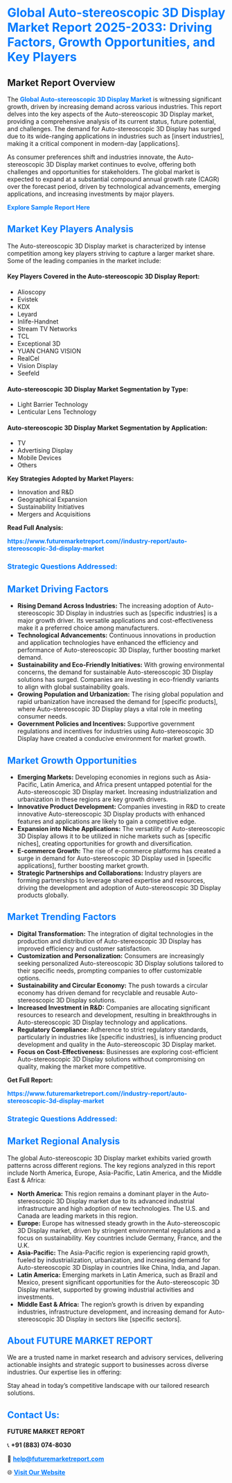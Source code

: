 <h1 style="color: #007BFF;">Global Auto-stereoscopic 3D Display Market Report 2025-2033: Driving Factors, Growth Opportunities, and Key Players</h1>

<section id="overview">
<h2>Market Report Overview</h2>
<p>The <a href="https://www.futuremarketreport.com//industry-report/auto-stereoscopic-3d-display-market" style="color: #007BFF; text-decoration: none;"><strong>Global Auto-stereoscopic 3D Display Market</strong></a> is witnessing significant growth, driven by increasing demand across various industries. This report delves into the key aspects of the Auto-stereoscopic 3D Display market, providing a comprehensive analysis of its current status, future potential, and challenges. The demand for Auto-stereoscopic 3D Display has surged due to its wide-ranging applications in industries such as [insert industries], making it a critical component in modern-day [applications].</p>
<p>As consumer preferences shift and industries innovate, the Auto-stereoscopic 3D Display market continues to evolve, offering both challenges and opportunities for stakeholders. The global market is expected to expand at a substantial compound annual growth rate (CAGR) over the forecast period, driven by technological advancements, emerging applications, and increasing investments by major players.</p>
</section>

<section id="overview">
<p><a href="https://www.futuremarketreport.com//request-sample/reportId=88280" style="color: #007BFF; text-decoration: none;"><strong>Explore Sample Report Here</strong></a></p>
</section>

<section id="key-players">
<h2 style="color: #007BFF;">Market Key Players Analysis</h2>
<p>The Auto-stereoscopic 3D Display market is characterized by intense competition among key players striving to capture a larger market share. Some of the leading companies in the market include:</p>
<h4>Key Players Covered in the Auto-stereoscopic 3D Display Report:</h4>
<ul><li>Alioscopy</li><li>Evistek</li><li>KDX</li><li>Leyard</li><li>Inlife-Handnet</li><li>Stream TV Networks</li><li>TCL</li><li>Exceptional 3D</li><li>YUAN CHANG VISION</li><li>RealCel</li><li>Vision Display</li><li>Seefeld</li></ul>
<h4>Auto-stereoscopic 3D Display Market Segmentation by Type:</h4>
<ul><li>Light Barrier Technology</li><li>Lenticular Lens Technology</li></ul>

<h4>Auto-stereoscopic 3D Display Market Segmentation by Application:</h4>
<ul><li>TV</li><li>Advertising Display</li><li>Mobile Devices</li><li>Others</li></ul>
<p><strong>Key Strategies Adopted by Market Players:</strong></p>
<ul>
<li>Innovation and R&D</li>
<li>Geographical Expansion</li>
<li>Sustainability Initiatives</li>
<li>Mergers and Acquisitions</li>
</ul>
</section>

<section>
<p><strong>Read Full Analysis: </strong></p><a href="https://www.futuremarketreport.com//industry-report/auto-stereoscopic-3d-display-market" style="color: #007BFF; text-decoration: none;"><strong>https://www.futuremarketreport.com//industry-report/auto-stereoscopic-3d-display-market</strong></a>
<h3 style="color: #007BFF;">Strategic Questions Addressed:</h3>
</section>

<section id="driving-factors">
<h2 style="color: #007BFF;">Market Driving Factors</h2>
<ul>
<li><strong>Rising Demand Across Industries:</strong> The increasing adoption of Auto-stereoscopic 3D Display in industries such as [specific industries] is a major growth driver. Its versatile applications and cost-effectiveness make it a preferred choice among manufacturers.</li>
<li><strong>Technological Advancements:</strong> Continuous innovations in production and application technologies have enhanced the efficiency and performance of Auto-stereoscopic 3D Display, further boosting market demand.</li>
<li><strong>Sustainability and Eco-Friendly Initiatives:</strong> With growing environmental concerns, the demand for sustainable Auto-stereoscopic 3D Display solutions has surged. Companies are investing in eco-friendly variants to align with global sustainability goals.</li>
<li><strong>Growing Population and Urbanization:</strong> The rising global population and rapid urbanization have increased the demand for [specific products], where Auto-stereoscopic 3D Display plays a vital role in meeting consumer needs.</li>
<li><strong>Government Policies and Incentives:</strong> Supportive government regulations and incentives for industries using Auto-stereoscopic 3D Display have created a conducive environment for market growth.</li>
</ul>
</section>

<section id="growth-opportunities">
<h2 style="color: #007BFF;">Market Growth Opportunities</h2>
<ul>
<li><strong>Emerging Markets:</strong> Developing economies in regions such as Asia-Pacific, Latin America, and Africa present untapped potential for the Auto-stereoscopic 3D Display market. Increasing industrialization and urbanization in these regions are key growth drivers.</li>
<li><strong>Innovative Product Development:</strong> Companies investing in R&D to create innovative Auto-stereoscopic 3D Display products with enhanced features and applications are likely to gain a competitive edge.</li>
<li><strong>Expansion into Niche Applications:</strong> The versatility of Auto-stereoscopic 3D Display allows it to be utilized in niche markets such as [specific niches], creating opportunities for growth and diversification.</li>
<li><strong>E-commerce Growth:</strong> The rise of e-commerce platforms has created a surge in demand for Auto-stereoscopic 3D Display used in [specific applications], further boosting market growth.</li>
<li><strong>Strategic Partnerships and Collaborations:</strong> Industry players are forming partnerships to leverage shared expertise and resources, driving the development and adoption of Auto-stereoscopic 3D Display products globally.</li>
</ul>
</section>

<section id="trending-factors">
<h2 style="color: #007BFF;">Market Trending Factors</h2>
<ul>
<li><strong>Digital Transformation:</strong> The integration of digital technologies in the production and distribution of Auto-stereoscopic 3D Display has improved efficiency and customer satisfaction.</li>
<li><strong>Customization and Personalization:</strong> Consumers are increasingly seeking personalized Auto-stereoscopic 3D Display solutions tailored to their specific needs, prompting companies to offer customizable options.</li>
<li><strong>Sustainability and Circular Economy:</strong> The push towards a circular economy has driven demand for recyclable and reusable Auto-stereoscopic 3D Display solutions.</li>
<li><strong>Increased Investment in R&D:</strong> Companies are allocating significant resources to research and development, resulting in breakthroughs in Auto-stereoscopic 3D Display technology and applications.</li>
<li><strong>Regulatory Compliance:</strong> Adherence to strict regulatory standards, particularly in industries like [specific industries], is influencing product development and quality in the Auto-stereoscopic 3D Display market.</li>
<li><strong>Focus on Cost-Effectiveness:</strong> Businesses are exploring cost-efficient Auto-stereoscopic 3D Display solutions without compromising on quality, making the market more competitive.</li>
</ul>
</section>

<section>
<p><strong>Get Full Report: </strong></p><a href="https://www.futuremarketreport.com//industry-report/auto-stereoscopic-3d-display-market" style="color: #007BFF; text-decoration: none;"><strong>https://www.futuremarketreport.com//industry-report/auto-stereoscopic-3d-display-market</strong></a>
<h3 style="color: #007BFF;">Strategic Questions Addressed:</h3>
</section>


<section id="regional-analysis">
<h2 style="color: #007BFF;">Market Regional Analysis</h2>
<p>The global Auto-stereoscopic 3D Display market exhibits varied growth patterns across different regions. The key regions analyzed in this report include North America, Europe, Asia-Pacific, Latin America, and the Middle East & Africa:</p>
<ul>
<li><strong>North America:</strong> This region remains a dominant player in the Auto-stereoscopic 3D Display market due to its advanced industrial infrastructure and high adoption of new technologies. The U.S. and Canada are leading markets in this region.</li>
<li><strong>Europe:</strong> Europe has witnessed steady growth in the Auto-stereoscopic 3D Display market, driven by stringent environmental regulations and a focus on sustainability. Key countries include Germany, France, and the U.K.</li>
<li><strong>Asia-Pacific:</strong> The Asia-Pacific region is experiencing rapid growth, fueled by industrialization, urbanization, and increasing demand for Auto-stereoscopic 3D Display in countries like China, India, and Japan.</li>
<li><strong>Latin America:</strong> Emerging markets in Latin America, such as Brazil and Mexico, present significant opportunities for the Auto-stereoscopic 3D Display market, supported by growing industrial activities and investments.</li>
<li><strong>Middle East & Africa:</strong> The region’s growth is driven by expanding industries, infrastructure development, and increasing demand for Auto-stereoscopic 3D Display in sectors like [specific sectors].</li>
</ul>
</section>

<footer>
<h2 style="color: #007BFF;">About FUTURE MARKET REPORT</h2>
<p>We are a trusted name in market research and advisory services, delivering actionable insights and strategic support to businesses across diverse industries. Our expertise lies in offering:</p>

<p>Stay ahead in today’s competitive landscape with our tailored research solutions.</p>

<h2 style="color: #007BFF;">Contact Us:</h2>
<p><strong>FUTURE MARKET REPORT</strong></p>
<p>📞 <strong>+91 (883) 074-8030</strong></p>
<p>📧 <strong><a href="mailto:help@futuremarketreport.com" style="color: #007BFF;">help@futuremarketreport.com</a></strong></p>
<p>🌐 <strong><a href="https://www.futuremarketreport.com/" style="color: #007BFF;">Visit Our Website</a></strong></p>
</footer>
